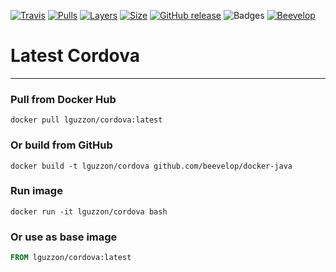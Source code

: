 [![Travis](https://shields.beevelop.com/travis/lguzzon-DOCKER/docker-cordova.svg?style=flat-square)](https://travis-ci.org/lguzzon-DOCKER/docker-cordova)
[![Pulls](https://shields.beevelop.com/docker/pulls/lguzzon/cordova.svg?style=flat-square)](https://links.beevelop.com/d-cordova)
[![Layers](https://shields.beevelop.com/docker/image/layers/lguzzon/cordova/latest.svg?style=flat-square)](https://links.beevelop.com/d-cordova)
[![Size](https://shields.beevelop.com/docker/image/size/lguzzon/cordova/latest.svg?style=flat-square)](https://links.beevelop.com/d-cordova)
[![GitHub release](https://shields.beevelop.com/github/release/lguzzon-DOCKER/docker-cordova.svg?style=flat-square)](https://github.com/lguzzon-DOCKER/docker-cordova/releases)
![Badges](https://shields.beevelop.com/badge/badges-7-brightgreen.svg?style=flat-square)
[![Beevelop](https://links.beevelop.com/honey-badge)](https://beevelop.com)

# Latest Cordova
----
### Pull from Docker Hub
```
docker pull lguzzon/cordova:latest
```

### Or build from GitHub
```
docker build -t lguzzon/cordova github.com/beevelop/docker-java
```

### Run image
```
docker run -it lguzzon/cordova bash
```

### Or use as base image
```Dockerfile
FROM lguzzon/cordova:latest
```
